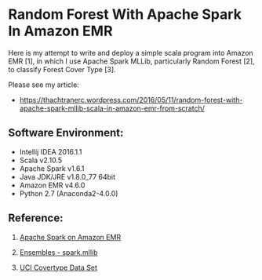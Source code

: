 # Random Forest With Apache Spark In Amazon EMR

Here is my attempt to write and deploy a simple scala program into Amazon EMR [1], in which I use Apache Spark MLLib, particularly Random Forest [2], to classify Forest Cover Type [3].

Please see my article:

* https://thachtranerc.wordpress.com/2016/05/11/random-forest-with-apache-spark-mllib-scala-in-amazon-emr-from-scratch/

## Software Environment:

* Intellij IDEA 2016.1.1
* Scala v2.10.5
* Apache Spark v1.6.1
* Java JDK/JRE v1.8.0_77 64bit
* Amazon EMR v4.6.0
* Python 2.7 (Anaconda2-4.0.0)

## Reference:
1. [Apache Spark on Amazon EMR](https://aws.amazon.com/elasticmapreduce/details/spark/)

2. [Ensembles - spark.mllib](http://spark.apache.org/docs/latest/mllib-ensembles.html)

3. [UCI Covertype Data Set](https://archive.ics.uci.edu/ml/datasets/Covertype)
